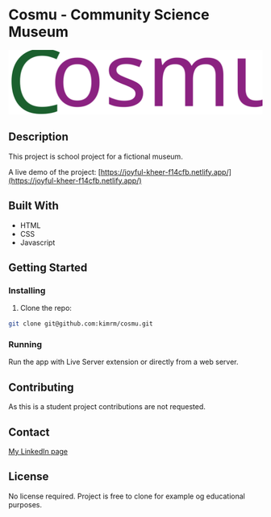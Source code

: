 # Cosmu - Community Science Museum

![image](https://github.com/kimrm/cosmu/blob/main/images/logo.svg?raw=true)

## Description

This project is school project for a fictional museum.

A live demo of the project: 
[https://joyful-kheer-f14cfb.netlify.app/](https://joyful-kheer-f14cfb.netlify.app/)

## Built With

- HTML
- CSS
- Javascript

## Getting Started

### Installing

1. Clone the repo:

```bash
git clone git@github.com:kimrm/cosmu.git
```

### Running

Run the app with Live Server extension or directly from a web server.

## Contributing

As this is a student project contributions are not requested.

## Contact

[My LinkedIn page](https://www.linkedin.com/in/kim-rune-moller/)

## License

No license required. Project is free to clone for example og educational purposes.
